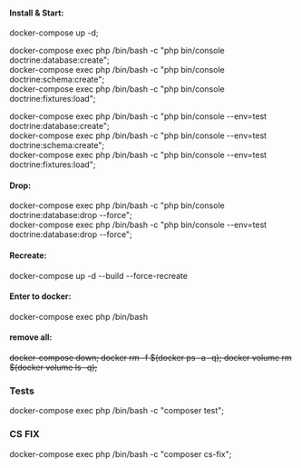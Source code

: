 #### Install & Start:
docker-compose up -d; <br/>

docker-compose exec php /bin/bash -c "php bin/console doctrine:database:create";<br/>
docker-compose exec php /bin/bash -c "php bin/console doctrine:schema:create";<br/>
docker-compose exec php /bin/bash -c "php bin/console doctrine:fixtures:load"; <br/>

docker-compose exec php /bin/bash -c "php bin/console --env=test doctrine:database:create";<br/>
docker-compose exec php /bin/bash -c "php bin/console --env=test doctrine:schema:create";<br/>
docker-compose exec php /bin/bash -c "php bin/console --env=test doctrine:fixtures:load";<br/>
#### Drop:
docker-compose exec php /bin/bash -c "php bin/console doctrine:database:drop --force";<br/>
docker-compose exec php /bin/bash -c "php bin/console --env=test doctrine:database:drop --force";<br/>
#### Recreate:
docker-compose up -d --build --force-recreate
#### Enter to docker:
docker-compose exec php /bin/bash
#### remove all:
~~docker-compose down; docker rm -f $(docker ps -a -q); docker volume rm $(docker volume ls -q);~~

### Tests
docker-compose exec php /bin/bash -c "composer test";<br/>

### CS FIX
docker-compose exec php /bin/bash -c "composer cs-fix";<br/>
